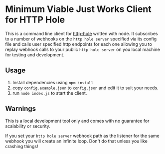 # Minimum Viable Just Works Client for HTTP Hole

This is a command line client for [http-hole](https://github.com/rahimi-ali/http-hole) written with node. It subscribes to a number of webhooks on the `http hole server` specified via its config file and calls user specified http endpoints for each one allowing you to replay webhook calls to your public `http hole server` on you local machine for testing and development.

## Usage

1. Install dependencies using `npm install`
2. copy `config.example.json` to `config.json` and edit it to suit your needs.
3. run `node index.js` to start the client.

## Warnings

This is a local development tool only and comes with no guarantee for scalability or security.

If you set your `http hole server` webhook path as the listener for the same webhook you will create an infinite loop. Don't do that unless you like crashing things!
